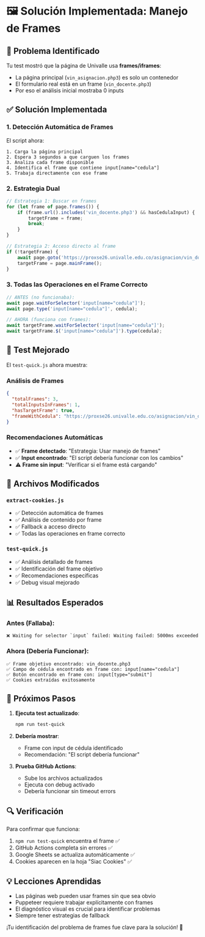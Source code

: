 # 🖼️ Solución Implementada: Manejo de Frames

## 🎯 **Problema Identificado**

Tu test mostró que la página de Univalle usa **frames/iframes**:
- La página principal (`vin_asignacion.php3`) es solo un contenedor
- El formulario real está en un frame (`vin_docente.php3`)
- Por eso el análisis inicial mostraba 0 inputs

## ✅ **Solución Implementada**

### 1. **Detección Automática de Frames**
El script ahora:
```
1. Carga la página principal
2. Espera 3 segundos a que carguen los frames
3. Analiza cada frame disponible
4. Identifica el frame que contiene input[name="cedula"]
5. Trabaja directamente con ese frame
```

### 2. **Estrategia Dual**
```javascript
// Estrategia 1: Buscar en frames
for (let frame of page.frames()) {
    if (frame.url().includes('vin_docente.php3') && hasCedulaInput) {
        targetFrame = frame;
        break;
    }
}

// Estrategia 2: Acceso directo al frame
if (!targetFrame) {
    await page.goto('https://proxse26.univalle.edu.co/asignacion/vin_docente.php3');
    targetFrame = page.mainFrame();
}
```

### 3. **Todas las Operaciones en el Frame Correcto**
```javascript
// ANTES (no funcionaba):
await page.waitForSelector('input[name="cedula"]');
await page.type('input[name="cedula"]', cedula);

// AHORA (funciona con frames):
await targetFrame.waitForSelector('input[name="cedula"]');
await targetFrame.$('input[name="cedula"]').type(cedula);
```

## 🧪 **Test Mejorado**

El `test-quick.js` ahora muestra:

### Análisis de Frames
```json
{
  "totalFrames": 3,
  "totalInputsInFrames": 1,
  "hasTargetFrame": true,
  "frameWithCedula": "https://proxse26.univalle.edu.co/asignacion/vin_docente.php3"
}
```

### Recomendaciones Automáticas
- ✅ **Frame detectado**: "Estrategia: Usar manejo de frames"
- ✅ **Input encontrado**: "El script debería funcionar con los cambios"
- ⚠️ **Frame sin input**: "Verificar si el frame está cargando"

## 🔧 **Archivos Modificados**

### `extract-cookies.js`
- ✅ Detección automática de frames
- ✅ Análisis de contenido por frame
- ✅ Fallback a acceso directo
- ✅ Todas las operaciones en frame correcto

### `test-quick.js`
- ✅ Análisis detallado de frames
- ✅ Identificación del frame objetivo
- ✅ Recomendaciones específicas
- ✅ Debug visual mejorado

## 📊 **Resultados Esperados**

### Antes (Fallaba):
```
❌ Waiting for selector `input` failed: Waiting failed: 5000ms exceeded
```

### Ahora (Debería Funcionar):
```
✅ Frame objetivo encontrado: vin_docente.php3
✅ Campo de cédula encontrado en frame con: input[name="cedula"]
✅ Botón encontrado en frame con: input[type="submit"]
✅ Cookies extraídas exitosamente
```

## 🚀 **Próximos Pasos**

1. **Ejecuta test actualizado**:
   ```bash
   npm run test-quick
   ```
   
2. **Debería mostrar**:
   - Frame con input de cédula identificado
   - Recomendación: "El script debería funcionar"

3. **Prueba GitHub Actions**:
   - Sube los archivos actualizados
   - Ejecuta con debug activado
   - Debería funcionar sin timeout errors

## 🔍 **Verificación**

Para confirmar que funciona:
1. `npm run test-quick` encuentra el frame ✅
2. GitHub Actions completa sin errores ✅  
3. Google Sheets se actualiza automáticamente ✅
4. Cookies aparecen en la hoja "Siac Cookies" ✅

## 💡 **Lecciones Aprendidas**

- Las páginas web pueden usar frames sin que sea obvio
- Puppeteer requiere trabajar explícitamente con frames
- El diagnóstico visual es crucial para identificar problemas
- Siempre tener estrategias de fallback

¡Tu identificación del problema de frames fue clave para la solución! 🎯 